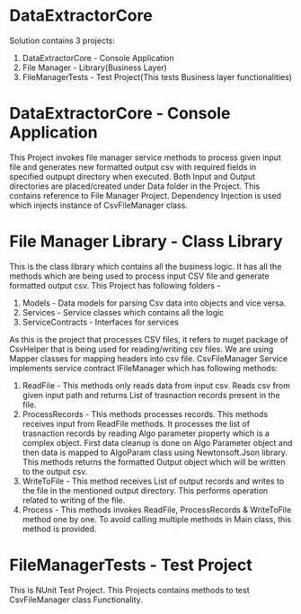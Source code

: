 # DataExtractorCore

Solution contains 3 projects:
  1. DataExtractorCore - Console Application
  2. File Manager - Library(Business Layer)
  3. FileManagerTests - Test Project(This tests Business layer functionalities)


# DataExtractorCore - Console Application
This Project invokes file manager service methods to process given input file and generates new formatted output csv with required fields in specified outpupt directory when executed. Both Input and Output directories are placed/created under Data folder in the Project. This contains reference  to File Manager Project. Dependency Injection is used which injects instance of CsvFileManager class.


# File Manager Library - Class Library
This is the class library which contains all the business logic. It has all the methods which are being used to process input CSV file and generate formatted output csv.
This Project has following folders -
  1. Models - Data models for parsing Csv data into objects and vice versa. 
  2. Services - Service classes which contains all the logic
  3. ServiceContracts - Interfaces for services

As this is the project that processes CSV files, it refers to nuget package of CsvHelper that is being used for reading/writing csv files. We are using Mapper classes for mapping headers into csv file. CsvFileManager Service implements service contract IFileManager which has following methods:

  1. ReadFile - This methods only reads data from input csv. Reads csv from given input path and returns List of trasnaction records present in the file.
  2. ProcessRecords - This methods processes records. This methods receives input from ReadFile methods. It processes the list of trasnaction records by reading Algo parameter property which is a complex object. First data cleanup is done on Algo Parameter object and then data is mapped to AlgoParam class using Newtonsoft.Json library. This methods returns the formatted Output object which will be written to the output csv. 
  3. WriteToFile - This method receives List of output records and writes to the file in the mentioned output directory. This performs operation related to writing of the file.
  4. Process - This methods invokes ReadFile, ProcessRecords & WriteToFile method one by one. To avoid calling multiple methods in Main class, this method is provided.

# FileManagerTests - Test Project
This is NUnit Test Project. This Projects contains methods to test CsvFileManager class Functionality. 
